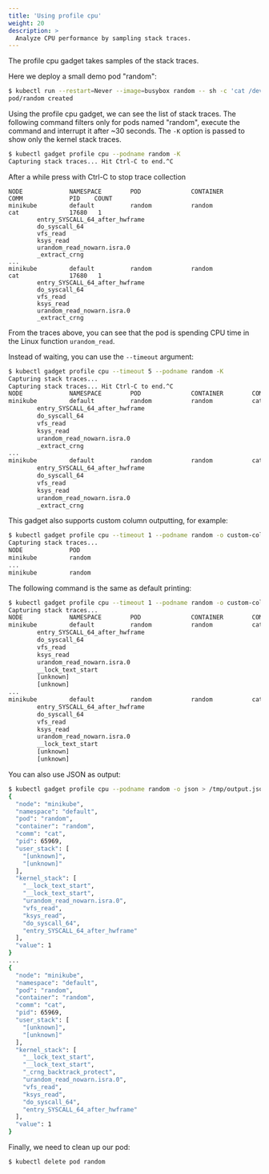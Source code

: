```yaml
---
title: 'Using profile cpu'
weight: 20
description: >
  Analyze CPU performance by sampling stack traces.
---
```


The profile cpu gadget takes samples of the stack traces.

Here we deploy a small demo pod "random":

```bash
$ kubectl run --restart=Never --image=busybox random -- sh -c 'cat /dev/urandom > /dev/null'
pod/random created
```

Using the profile cpu gadget, we can see the list of stack traces.
The following command filters only for pods named "random", execute the command
and interrupt it after ~30 seconds. The `-K` option is passed to show only the
kernel stack traces.

```bash
$ kubectl gadget profile cpu --podname random -K
Capturing stack traces... Hit Ctrl-C to end.^C
```

After a while press with Ctrl-C to stop trace collection

```
NODE             NAMESPACE        POD              CONTAINER        COMM             PID    COUNT
minikube         default          random           random           cat              17680   1
        entry_SYSCALL_64_after_hwframe
        do_syscall_64
        vfs_read
        ksys_read
        urandom_read_nowarn.isra.0
        _extract_crng
...
minikube         default          random           random           cat              17680   1
        entry_SYSCALL_64_after_hwframe
        do_syscall_64
        vfs_read
        ksys_read
        urandom_read_nowarn.isra.0
        _extract_crng
```

From the traces above, you can see that the pod is spending CPU time in the
Linux function `urandom_read`.

Instead of waiting, you can use the `--timeout` argument:

```bash
$ kubectl gadget profile cpu --timeout 5 --podname random -K
Capturing stack traces...
Capturing stack traces... Hit Ctrl-C to end.^C
NODE             NAMESPACE        POD              CONTAINER        COMM             PID    COUNT
minikube         default          random           random           cat              17680   1
        entry_SYSCALL_64_after_hwframe
        do_syscall_64
        vfs_read
        ksys_read
        urandom_read_nowarn.isra.0
        _extract_crng
...
minikube         default          random           random           cat              17680   1
        entry_SYSCALL_64_after_hwframe
        do_syscall_64
        vfs_read
        ksys_read
        urandom_read_nowarn.isra.0
        _extract_crng
```

This gadget also supports custom column outputting, for example:

```bash
$ kubectl gadget profile cpu --timeout 1 --podname random -o custom-columns=node,pod
Capturing stack traces...
NODE             POD
minikube         random
...
minikube         random
```

The following command is the same as default printing:

```bash
$ kubectl gadget profile cpu --timeout 1 --podname random -o custom-columns=node,namespace,pod,container,comm,pid,count,stack
Capturing stack traces...
NODE             NAMESPACE        POD              CONTAINER        COMM             PID    COUNT
minikube         default          random           random           cat              17680  1
        entry_SYSCALL_64_after_hwframe
        do_syscall_64
        vfs_read
        ksys_read
        urandom_read_nowarn.isra.0
        __lock_text_start
        [unknown]
        [unknown]
...
minikube         default          random           random           cat              17680  1
        entry_SYSCALL_64_after_hwframe
        do_syscall_64
        vfs_read
        ksys_read
        urandom_read_nowarn.isra.0
        __lock_text_start
        [unknown]
        [unknown]
```

You can also use JSON as output:

```bash
$ kubectl gadget profile cpu --podname random -o json > /tmp/output.json; jq < /tmp/output.json
{
  "node": "minikube",
  "namespace": "default",
  "pod": "random",
  "container": "random",
  "comm": "cat",
  "pid": 65969,
  "user_stack": [
    "[unknown]",
    "[unknown]"
  ],
  "kernel_stack": [
    "__lock_text_start",
    "__lock_text_start",
    "urandom_read_nowarn.isra.0",
    "vfs_read",
    "ksys_read",
    "do_syscall_64",
    "entry_SYSCALL_64_after_hwframe"
  ],
  "value": 1
}
...
{
  "node": "minikube",
  "namespace": "default",
  "pod": "random",
  "container": "random",
  "comm": "cat",
  "pid": 65969,
  "user_stack": [
    "[unknown]",
    "[unknown]"
  ],
  "kernel_stack": [
    "__lock_text_start",
    "__lock_text_start",
    "_crng_backtrack_protect",
    "urandom_read_nowarn.isra.0",
    "vfs_read",
    "ksys_read",
    "do_syscall_64",
    "entry_SYSCALL_64_after_hwframe"
  ],
  "value": 1
}
```

Finally, we need to clean up our pod:

```bash
$ kubectl delete pod random
```
